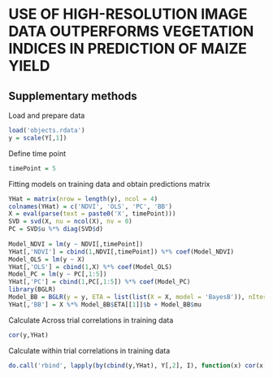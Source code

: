 # USE OF HIGH-RESOLUTION IMAGE DATA OUTPERFORMS VEGETATION INDICES IN PREDICTION OF MAIZE YIELD

## Supplementary methods

Load and prepare data
```R
load('objects.rdata')
y = scale(Y[,1])
```
Define time point
```R
timePoint = 5
```
Fitting models on training data and obtain predictions matrix
```R
YHat = matrix(nrow = length(y), ncol = 4)
colnames(YHat) = c('NDVI', 'OLS', 'PC', 'BB')
X = eval(parse(text = paste0('X', timePoint)))
SVD = svd(X, nu = ncol(X), nv = 0)
PC = SVD$u %*% diag(SVD$d)
  
Model_NDVI = lm(y ~ NDVI[,timePoint])
YHat[,'NDVI'] = cbind(1,NDVI[,timePoint]) %*% coef(Model_NDVI)
Model_OLS = lm(y ~ X) 
YHat[,'OLS'] = cbind(1,X) %*% coef(Model_OLS)
Model_PC = lm(y ~ PC[,1:5]) 
YHat[,'PC'] = cbind(1,PC[,1:5]) %*% coef(Model_PC)
library(BGLR)
Model_BB = BGLR(y = y, ETA = list(list(X = X, model = 'BayesB')), nIter = 103000, burnIn = 3000)
YHat[,'BB'] = X %*% Model_BB$ETA[[1]]$b + Model_BB$mu
```
Calculate Across trial correlations in training data
```R
cor(y,YHat)
```
Calculate within trial correlations in training data
```R
do.call('rbind', lapply(by(cbind(y,YHat), Y[,2], I), function(x) cor(x[,1], x[,2:5])))
```



